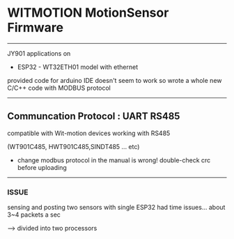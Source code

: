 # WITMOTION MotionSensor Firmware
---
JY901 applications on
- ESP32 - WT32ETH01 model with ethernet

provided code for arduino IDE doesn't seem to work so wrote a whole new C/C++ code with MODBUS protocol

---
Communcation Protocol : UART RS485
---
compatible with Wit-motion devices working with RS485 

(WT901C485, HWT901C485,SINDT485 ... etc)

* change modbus protocol in the manual is wrong! double-check crc before uploading
---
### ISSUE
sensing and posting two sensors with single ESP32 had time issues... about 3~4 packets a sec

--> divided into two processors
